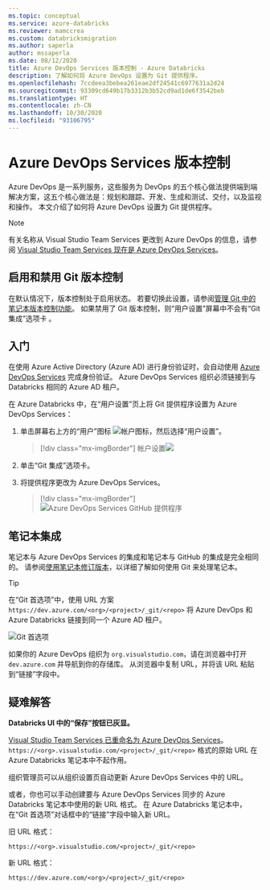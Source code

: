 ```yaml
---
ms.topic: conceptual
ms.service: azure-databricks
ms.reviewer: mamccrea
ms.custom: databricksmigration
ms.author: saperla
author: mssaperla
ms.date: 08/12/2020
title: Azure DevOps Services 版本控制 - Azure Databricks
description: 了解如何将 Azure DevOps 设置为 Git 提供程序。
ms.openlocfilehash: 7ccdeea3bebea261eae2df24541c6977631a2d24
ms.sourcegitcommit: 93309cd649b17b3312b3b52cd9ad1de6f3542beb
ms.translationtype: HT
ms.contentlocale: zh-CN
ms.lasthandoff: 10/30/2020
ms.locfileid: "93106795"
---
```

# <a name="azure-devops-services-version-control"></a>Azure DevOps Services 版本控制

Azure DevOps 是一系列服务，这些服务为 DevOps 的五个核心做法提供端到端解决方案，这五个核心做法是：规划和跟踪、开发、生成和测试、交付，以及监视和操作。 本文介绍了如何将 Azure DevOps 设置为 Git 提供程序。

> [!NOTE]
>
> 有关名称从 Visual Studio Team Services 更改到 Azure DevOps 的信息，请参阅 [Visual Studio Team Services 现在是 Azure DevOps Services](/devops/user-guide/what-is-azure-devops?view=azure-devops#visual-studio-team-services-is-now-azure-devops-services)。

## <a name="enable-and-disable-git-versioning"></a>启用和禁用 Git 版本控制

在默认情况下，版本控制处于启用状态。 若要切换此设置，请参阅[管理 Git 中的笔记本版本控制功能](../administration-guide/workspace/notebooks.md#manage-git-versioning)。 如果禁用了 Git 版本控制，则“用户设置”屏幕中不会有“Git 集成”选项卡 。

## <a name="get-started"></a>入门

在使用 Azure Active Directory (Azure AD) 进行身份验证时，会自动使用 [Azure DevOps Services](/devops/?view=vsts) 完成身份验证。 Azure DevOps Services 组织必须链接到与 Databricks 相同的 Azure AD 租户。

在 Azure Databricks 中，在“用户设置”页上将 Git 提供程序设置为 Azure DevOps Services：

1. 单击屏幕右上方的“用户”图标 ![帐户图标](../_static/images/account-settings/account-icon.png)，然后选择“用户设置”。

   > [!div class="mx-imgBorder"]
   > 帐户设置![](../_static/images/account-settings/user-settings.png)

2. 单击“Git 集成”选项卡。
3. 将提供程序更改为 Azure DevOps Services。

   > [!div class="mx-imgBorder"]
   > ![Azure DevOps Services GitHub 提供程序](../_static/images/version-control/devops-provider-credentials.png)

## <a name="notebook-integration"></a>笔记本集成

笔记本与 Azure DevOps Services 的集成和笔记本与 GitHub 的集成是完全相同的。 请参阅[使用笔记本修订版本](github-version-control.md#git-notebook)，以详细了解如何使用 Git 来处理笔记本。

> [!TIP]
>
> 在“Git 首选项”中，使用 URL 方案 `https://dev.azure.com/<org>/<project>/_git/<repo>` 将 Azure DevOps 和 Azure Databricks 链接到同一个 Azure AD 租户。
>
>   ![Git 首选项](../_static/images/version-control/git-preferences-azuredevops.png)
>
> 如果你的 Azure DevOps 组织为 `org.visualstudio.com`，请在浏览器中打开 `dev.azure.com` 并导航到你的存储库。 从浏览器中复制 URL，并将该 URL 粘贴到“链接”字段中。

## <a name="troubleshooting"></a>疑难解答

**Databricks UI 中的“保存”按钮已灰显。**

[Visual Studio Team Services 已重命名为 Azure DevOps Services](/devops/user-guide/what-is-azure-devops?view=azure-devops#visual-studio-team-services-is-now-azure-devops-services)。 `https://<org>.visualstudio.com/<project>/_git/<repo>` 格式的原始 URL 在 Azure Databricks 笔记本中不起作用。

组织管理员可以从组织设置页自动更新 Azure DevOps Services 中的 URL。

或者，你也可以手动创建要与 Azure DevOps Services 同步的 Azure Databricks 笔记本中使用的新 URL 格式。 在 Azure Databricks 笔记本中，在“Git 首选项”对话框中的“链接”字段中输入新 URL。

旧 URL 格式：

`https://<org>.visualstudio.com/<project>/_git/<repo>`

新 URL 格式：

`https://dev.azure.com/<org>/<project>/_git/<repo>`